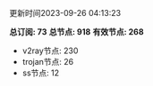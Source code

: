 更新时间2023-09-26 04:13:23

**总订阅: 73**
**总节点: 918**
**有效节点: 268**
- v2ray节点: 230
- trojan节点: 26
- ss节点: 12
